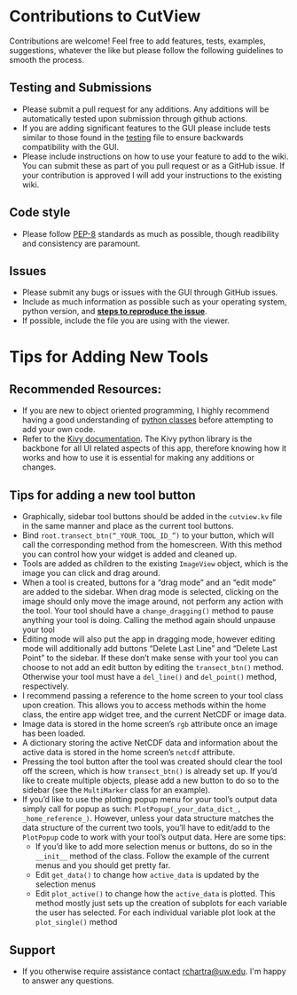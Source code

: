# Contributions to CutView

Contributions are welcome! Feel free to add features, tests, examples, suggestions, whatever the like but please follow 
the following guidelines to smooth the process.

## Testing and Submissions

- Please submit a pull request for any additions. Any additions will be automatically tested upon submission through github actions.
- If you are adding significant features to the GUI please include tests similar to those found in the [testing](../old_versions/old_t3st_app.py) file to ensure backwards compatibility with the GUI.
- Please include instructions on how to use your feature to add to the wiki. You can submit these as part of you pull request or as a GitHub issue. If your contribution is approved I will add your
instructions to the existing wiki.

## Code style

- Please follow [PEP-8]( <https://www.python.org/dev/peps/pep-0008/>) standards as much as possible, though readibility and consistency are paramount.

## Issues

- Please submit any bugs or issues with the GUI through GitHub issues.
- Include as much information as possible such as your operating system, python version, and <ins>**steps to reproduce the issue**</ins>.
- If possible, include the file you are using with the viewer.

# Tips for Adding New Tools

## Recommended Resources:

- If you are new to object oriented programming, I highly recommend having a good understanding of [python classes](<https://docs.python.org/3/tutorial/classes.html>) before attempting to add your own code.
- Refer to the [Kivy documentation](<https://kivy.org/doc/stable/guide/widgets.html>). The Kivy python library is the backbone for all UI related aspects of this app, therefore knowing how it works and how to use it is essential for making any additions or changes.  

## Tips for adding a new tool button

- Graphically, sidebar tool buttons should be added in the `cutview.kv` file in the same manner and place as the current tool buttons. 
- Bind `root.transect_btn(“_YOUR_TOOL_ID_”)` to your button, which will call the corresponding method from the homescreen. With this method you can control how your widget is added and cleaned up. 
- Tools are added as children to the existing `ImageView` object, which is the image you can click and drag around. 
- When a tool is created, buttons for a “drag mode” and an “edit mode” are added to the sidebar. When drag mode is selected, clicking on the image should only move the image around, not perform any action with the tool. Your tool should have a `change_dragging()` method to pause anything your tool is doing. Calling the method again should unpause your tool
- Editing mode will also put the app in dragging mode, however editing mode will additionally add buttons “Delete Last Line” and “Delete Last Point” to the sidebar. If these don’t make sense with your tool you can choose to not add an edit button by editing the `transect_btn()` method. Otherwise your tool must have a `del_line()` and `del_point()` method, respectively.
- I recommend passing a reference to the home screen to your tool class upon creation. This allows you to access methods within the home class, the entire app widget tree, and the current NetCDF or image data.
- Image data is stored in the home screen’s `rgb` attribute once an image has been loaded.
- A dictionary storing the active NetCDF data and information about the active data is stored in the home screen’s `netcdf` attribute.
- Pressing the tool button after the tool was created should clear the tool off the screen, which is how `transect_btn()` is already set up. If you’d like to create multiple objects, please add a new button to do so to the sidebar (see the `MultiMarker` class for an example).
- If you’d like to use the plotting popup menu for your tool’s output data simply call for popup as such: `PlotPopup(_your_data_dict_, _home_reference_)`. However, unless your data structure matches the data structure of the current two tools, you’ll have to edit/add to the `PlotPopup` code to work with your tool’s output data. Here are some tips:
  - If you’d like to add more selection menus or buttons, do so in the `__init__` method of the class. Follow the example of the current menus and you should get pretty far. 
  - Edit `get_data()` to change how `active_data` is updated by the selection menus 
  - Edit `plot_active()` to change how the `active_data` is plotted. This method mostly just sets up the creation of subplots for each variable the user has selected. For each individual variable plot look at the `plot_single()` method


## Support

- If you otherwise require assistance contact rchartra@uw.edu. I'm happy to answer any questions.
